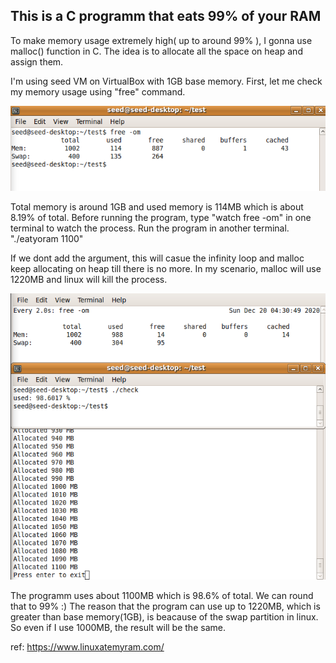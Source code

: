 ## This is a C programm that eats 99% of your RAM

To make memory usage extremely high( up to around 99% ), I gonna use malloc() function in C.
The idea is to allocate all the space on heap and assign them.

I'm using seed VM on VirtualBox with 1GB base memory.
First, let me check my memory usage using "free" command.

![free -om](https://github.com/Usagi-Yojimbo-x/eatyoram/blob/main/free%20-om(1).png)

Total memory is around 1GB and used memory is 114MB which is about 8.19% of total.
Before running the program, type "watch free -om" in one terminal to watch the process.
Run the program in another terminal. "./eatyoram 1100"

If we dont add the argument, this will casue the infinity loop and malloc keep allocating on heap till there is no more. 
In my scenario, malloc will use 1220MB and linux will kill the process. 

![running the program](https://github.com/Usagi-Yojimbo-x/eatyoram/blob/main/Screenshot%20(74).png)

The programm uses about 1100MB which is 98.6% of total. We can round that to 99% :)
The reason that the program can use up to 1220MB, which is greater than base memory(1GB), is beacause of the swap partition in linux. 
So even if I use 1000MB, the result will be the same.

ref: https://www.linuxatemyram.com/

